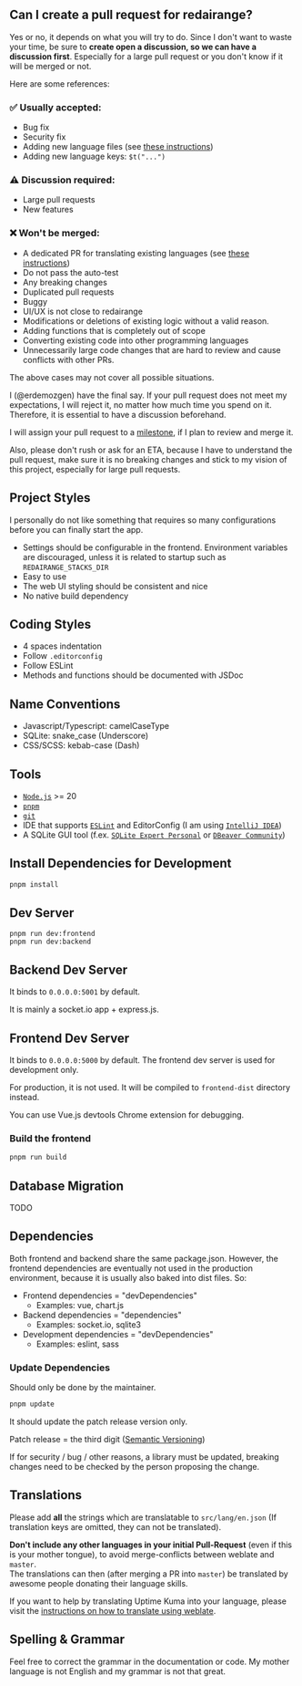 ## Can I create a pull request for redairange?

Yes or no, it depends on what you will try to do. Since I don't want to waste your time, be sure to **create open a discussion, so we can have a discussion first**. Especially for a large pull request or you don't know if it will be merged or not.

Here are some references:

### ✅ Usually accepted:
- Bug fix
- Security fix
- Adding new language files (see [these instructions](https://github.com/ErdemOzgen/redairange/blob/master/frontend/src/lang/README.md))
- Adding new language keys: `$t("...")`

### ⚠️ Discussion required:
- Large pull requests
- New features

### ❌ Won't be merged:
- A dedicated PR for translating existing languages (see [these instructions](https://github.com/ErdemOzgen/redairange/blob/master/frontend/src/lang/README.md))
- Do not pass the auto-test
- Any breaking changes
- Duplicated pull requests
- Buggy
- UI/UX is not close to redairange
- Modifications or deletions of existing logic without a valid reason.
- Adding functions that is completely out of scope
- Converting existing code into other programming languages
- Unnecessarily large code changes that are hard to review and cause conflicts with other PRs.

The above cases may not cover all possible situations.

I (@erdemozgen) have the final say. If your pull request does not meet my expectations, I will reject it, no matter how much time you spend on it. Therefore, it is essential to have a discussion beforehand.

I will assign your pull request to a [milestone](https://github.com/ErdemOzgen/redairange/milestones), if I plan to review and merge it.

Also, please don't rush or ask for an ETA, because I have to understand the pull request, make sure it is no breaking changes and stick to my vision of this project, especially for large pull requests.

## Project Styles

I personally do not like something that requires so many configurations before you can finally start the app.

- Settings should be configurable in the frontend. Environment variables are discouraged, unless it is related to startup such as `REDAIRANGE_STACKS_DIR`
- Easy to use
- The web UI styling should be consistent and nice
- No native build dependency

## Coding Styles

- 4 spaces indentation
- Follow `.editorconfig`
- Follow ESLint
- Methods and functions should be documented with JSDoc

## Name Conventions

- Javascript/Typescript: camelCaseType
- SQLite: snake_case (Underscore)
- CSS/SCSS: kebab-case (Dash)

## Tools

- [`Node.js`](https://nodejs.org/) >= 20
- [`pnpm`](https://pnpm.io/)
- [`git`](https://git-scm.com/)
- IDE that supports [`ESLint`](https://eslint.org/) and EditorConfig (I am using [`IntelliJ IDEA`](https://www.jetbrains.com/idea/))
- A SQLite GUI tool (f.ex. [`SQLite Expert Personal`](https://www.sqliteexpert.com/download.html) or [`DBeaver Community`](https://dbeaver.io/download/))

## Install Dependencies for Development

```bash
pnpm install
```

## Dev Server

```
pnpm run dev:frontend
pnpm run dev:backend
```

## Backend Dev Server

It binds to `0.0.0.0:5001` by default.

It is mainly a socket.io app + express.js.

## Frontend Dev Server

It binds to `0.0.0.0:5000` by default. The frontend dev server is used for development only.

For production, it is not used. It will be compiled to `frontend-dist` directory instead.

You can use Vue.js devtools Chrome extension for debugging.

### Build the frontend

```bash
pnpm run build
```

## Database Migration

TODO

## Dependencies

Both frontend and backend share the same package.json. However, the frontend dependencies are eventually not used in the production environment, because it is usually also baked into dist files. So:

- Frontend dependencies = "devDependencies"
    - Examples: vue, chart.js
- Backend dependencies = "dependencies"
    - Examples: socket.io, sqlite3
- Development dependencies = "devDependencies"
    - Examples: eslint, sass

### Update Dependencies

Should only be done by the maintainer.

```bash
pnpm update
````

It should update the patch release version only.

Patch release = the third digit ([Semantic Versioning](https://semver.org/))

If for security / bug / other reasons, a library must be updated, breaking changes need to be checked by the person proposing the change.

## Translations

Please add **all** the strings which are translatable to `src/lang/en.json` (If translation keys are omitted, they can not be translated).

**Don't include any other languages in your initial Pull-Request** (even if this is your mother tongue), to avoid merge-conflicts between weblate and `master`.  
The translations can then (after merging a PR into `master`) be translated by awesome people donating their language skills.

If you want to help by translating Uptime Kuma into your language, please visit the [instructions on how to translate using weblate](https://github.com/ErdemOzgen/uptime-kuma/blob/master/src/lang/README.md).

## Spelling & Grammar

Feel free to correct the grammar in the documentation or code.
My mother language is not English and my grammar is not that great.
